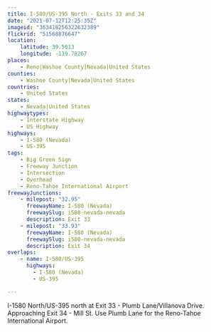 ```yaml
---
title: I-580/US-395 North - Exits 33 and 34
date: "2021-07-12T12:25:35Z"
imageid: "363418256322632389"
flickrid: "51568876647"
location:
    latitude: 39.5013
    longitude: -119.78267
places:
    - Reno|Washoe County|Nevada|United States
counties:
    - Washoe County|Nevada|United States
countries:
    - United States
states:
    - Nevada|United States
highwaytypes:
    - Interstate Highway
    - US Highway
highways:
    - I-580 (Nevada)
    - US-395
tags:
    - Big Green Sign
    - Freeway Junction
    - Intersection
    - Overhead
    - Reno-Tahoe International Airport
freewayJunctions:
    - milepost: "32.95"
      freewayName: I-580 (Nevada)
      freewaySlug: i580-nevada-nevada
      description: Exit 33
    - milepost: "33.93"
      freewayName: I-580 (Nevada)
      freewaySlug: i580-nevada-nevada
      description: Exit 34
overlaps:
    - name: I-580/US-395
      highways:
        - I-580 (Nevada)
        - US-395

---
```

I-1580 North/US-395 north at Exit 33 - Plumb Lane/Villanova Drive.  Approaching Exit 34 - Mill St.  Use Plumb Lane for the Reno-Tahoe International Airport.